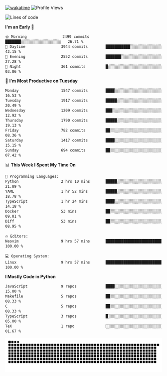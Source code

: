 [![wakatime](https://wakatime.com/badge/user/b920b284-3cde-4cd4-b72e-f7f22d050b16.svg)](https://wakatime.com/@b920b284-3cde-4cd4-b72e-f7f22d050b16)
![Profile Views](http://img.shields.io/badge/Profile%20Views-4586-blue)
<!--START_SECTION:waka-->
![Lines of code](https://img.shields.io/badge/From%20Hello%20World%20I%27ve%20Written-6.6%20million%20lines%20of%20code-blue)

**I'm an Early 🐤** 

```text
🌞 Morning                2499 commits        ███████░░░░░░░░░░░░░░░░░░   26.71 % 
🌆 Daytime                3944 commits        ███████████░░░░░░░░░░░░░░   42.15 % 
🌃 Evening                2552 commits        ███████░░░░░░░░░░░░░░░░░░   27.28 % 
🌙 Night                  361 commits         █░░░░░░░░░░░░░░░░░░░░░░░░   03.86 % 
```
📅 **I'm Most Productive on Tuesday** 

```text
Monday                   1547 commits        ████░░░░░░░░░░░░░░░░░░░░░   16.53 % 
Tuesday                  1917 commits        █████░░░░░░░░░░░░░░░░░░░░   20.49 % 
Wednesday                1209 commits        ███░░░░░░░░░░░░░░░░░░░░░░   12.92 % 
Thursday                 1790 commits        █████░░░░░░░░░░░░░░░░░░░░   19.13 % 
Friday                   782 commits         ██░░░░░░░░░░░░░░░░░░░░░░░   08.36 % 
Saturday                 1417 commits        ████░░░░░░░░░░░░░░░░░░░░░   15.15 % 
Sunday                   694 commits         ██░░░░░░░░░░░░░░░░░░░░░░░   07.42 % 
```


📊 **This Week I Spent My Time On** 

```text
💬 Programming Languages: 
Python                   2 hrs 10 mins       █████░░░░░░░░░░░░░░░░░░░░   21.89 % 
YAML                     1 hr 52 mins        █████░░░░░░░░░░░░░░░░░░░░   18.78 % 
TypeScript               1 hr 24 mins        ████░░░░░░░░░░░░░░░░░░░░░   14.18 % 
Docker                   53 mins             ██░░░░░░░░░░░░░░░░░░░░░░░   09.01 % 
Diff                     53 mins             ██░░░░░░░░░░░░░░░░░░░░░░░   08.95 % 

🔥 Editors: 
Neovim                   9 hrs 57 mins       █████████████████████████   100.00 % 

💻 Operating System: 
Linux                    9 hrs 57 mins       █████████████████████████   100.00 % 
```

**I Mostly Code in Python** 

```text
JavaScript               9 repos             ████░░░░░░░░░░░░░░░░░░░░░   15.00 % 
Makefile                 5 repos             ██░░░░░░░░░░░░░░░░░░░░░░░   08.33 % 
C                        5 repos             ██░░░░░░░░░░░░░░░░░░░░░░░   08.33 % 
TypeScript               3 repos             █░░░░░░░░░░░░░░░░░░░░░░░░   05.00 % 
TeX                      1 repo              ░░░░░░░░░░░░░░░░░░░░░░░░░   01.67 % 
```




<!--END_SECTION:waka-->
![Snake animation](https://raw.githubusercontent.com/timmypidashev/timmypidashev/main/commits.svg)
